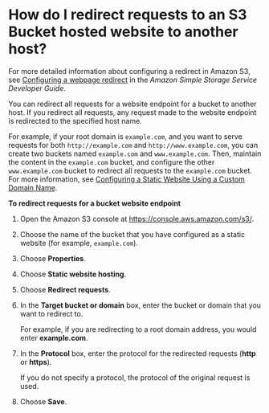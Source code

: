 # How do I redirect requests to an S3 Bucket hosted website to another host?<a name="redirect-website-requests"></a>

For more detailed information about configuring a redirect in Amazon S3, see [Configuring a webpage redirect](https://docs.aws.amazon.com/AmazonS3/latest/dev/how-to-page-redirect.html) in the *Amazon Simple Storage Service Developer Guide*\.

You can redirect all requests for a website endpoint for a bucket to another host\. If you redirect all requests, any request made to the website endpoint is redirected to the specified host name\. 

For example, if your root domain is `example.com`, and you want to serve requests for both `http://example.com` and `http://www.example.com`, you can create two buckets named `example.com` and `www.example.com`\. Then, maintain the content in the `example.com` bucket, and configure the other `www.example.com` bucket to redirect all requests to the `example.com` bucket\. For more information, see [Configuring a Static Website Using a Custom Domain Name](https://docs.aws.amazon.com/AmazonS3/latest/dev/website-hosting-custom-domain-walkthrough.html)\.

**To redirect requests for a bucket website endpoint**

1. Open the Amazon S3 console at [https://console\.aws\.amazon\.com/s3/](https://console.aws.amazon.com/s3/)\.

1. Choose the name of the bucket that you have configured as a static website \(for example, `example.com`\)\.

1. Choose **Properties**\.

1. Choose **Static website hosting**\.

1. Choose **Redirect requests**\. 

1. In the **Target bucket or domain** box, enter the bucket or domain that you want to redirect to\.

   For example, if you are redirecting to a root domain address, you would enter **example\.com**\.

1. In the **Protocol** box, enter the protocol for the redirected requests \(**http** or **https**\)\.

   If you do not specify a protocol, the protocol of the original request is used\.

1. Choose **Save**\.